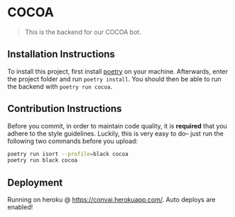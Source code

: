 # COCOA
> This is the backend for our COCOA bot.

## Installation Instructions

To install this project, first install [poetry](https://python-poetry.org/docs/) on your machine.
Afterwards, enter the project folder and run `poetry install`. You should then be able to run the 
backend with `poetry run cocoa`.

## Contribution Instructions
Before you commit, in order to maintain code quality, it is **required** that you adhere to the style
guidelines. Luckily, this is very easy to do– just run the following two commands before you upload:
```bash
poetry run isort --profile=black cocoa
poetry run black cocoa
```

## Deployment
Running on heroku @ https://convai.herokuapp.com/. Auto deploys are enabled!
